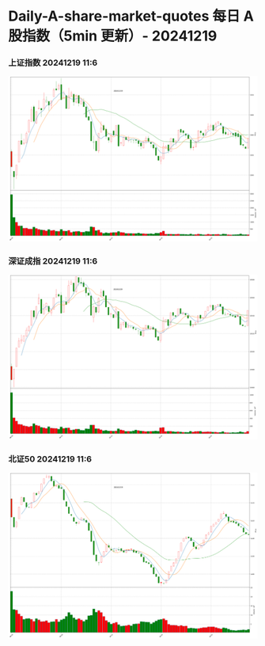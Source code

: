 
# Daily-A-share-market-quotes 每日 A 股指数（5min 更新）- 20241219

### 上证指数 20241219 11:6
![](./fig/2024/12/20241219-sh000001.png)

### 深证成指 20241219 11:6
![](./fig/2024/12/20241219-sz399001.png)

### 北证50 20241219 11:6
![](./fig/2024/12/20241219-bj899050.png)
